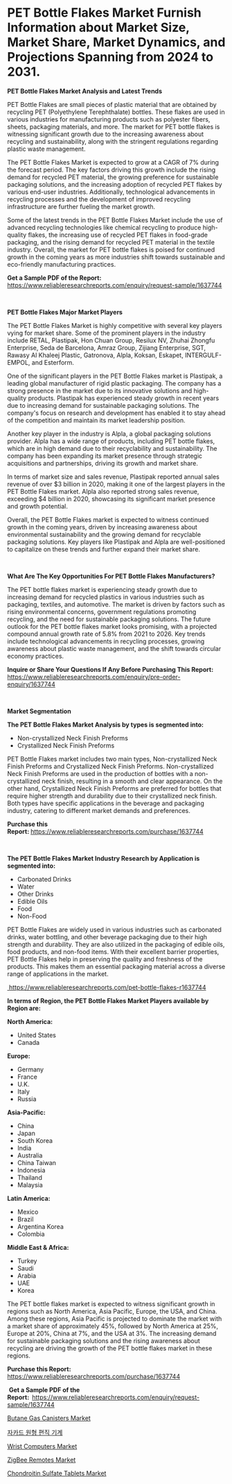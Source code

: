 <p><h1>PET Bottle Flakes Market Furnish Information about Market Size, Market Share, Market Dynamics, and Projections Spanning from 2024 to 2031.</h1></p><p><strong>PET Bottle Flakes Market Analysis and Latest Trends</strong></p>
<p><p>PET Bottle Flakes are small pieces of plastic material that are obtained by recycling PET (Polyethylene Terephthalate) bottles. These flakes are used in various industries for manufacturing products such as polyester fibers, sheets, packaging materials, and more. The market for PET bottle flakes is witnessing significant growth due to the increasing awareness about recycling and sustainability, along with the stringent regulations regarding plastic waste management.</p><p>The PET Bottle Flakes Market is expected to grow at a CAGR of 7% during the forecast period. The key factors driving this growth include the rising demand for recycled PET material, the growing preference for sustainable packaging solutions, and the increasing adoption of recycled PET flakes by various end-user industries. Additionally, technological advancements in recycling processes and the development of improved recycling infrastructure are further fueling the market growth.</p><p>Some of the latest trends in the PET Bottle Flakes Market include the use of advanced recycling technologies like chemical recycling to produce high-quality flakes, the increasing use of recycled PET flakes in food-grade packaging, and the rising demand for recycled PET material in the textile industry. Overall, the market for PET bottle flakes is poised for continued growth in the coming years as more industries shift towards sustainable and eco-friendly manufacturing practices.</p></p>
<p><strong>Get a Sample PDF of the Report:&nbsp;</strong> <a href="https://www.reliableresearchreports.com/enquiry/request-sample/1637744">https://www.reliableresearchreports.com/enquiry/request-sample/1637744</a></p>
<p>&nbsp;</p>
<p><strong>PET Bottle Flakes Major Market Players</strong></p>
<p><p>The PET Bottle Flakes Market is highly competitive with several key players vying for market share. Some of the prominent players in the industry include RETAL, Plastipak, Hon Chuan Group, Resilux NV, Zhuhai Zhongfu Enterprise, Seda de Barcelona, Amraz Group, Zijiang Enterprise, SGT, Rawasy Al Khaleej Plastic, Gatronova, Alpla, Koksan, Eskapet, INTERGULF-EMPOL, and Esterform.</p><p>One of the significant players in the PET Bottle Flakes market is Plastipak, a leading global manufacturer of rigid plastic packaging. The company has a strong presence in the market due to its innovative solutions and high-quality products. Plastipak has experienced steady growth in recent years due to increasing demand for sustainable packaging solutions. The company's focus on research and development has enabled it to stay ahead of the competition and maintain its market leadership position.</p><p>Another key player in the industry is Alpla, a global packaging solutions provider. Alpla has a wide range of products, including PET bottle flakes, which are in high demand due to their recyclability and sustainability. The company has been expanding its market presence through strategic acquisitions and partnerships, driving its growth and market share.</p><p>In terms of market size and sales revenue, Plastipak reported annual sales revenue of over $3 billion in 2020, making it one of the largest players in the PET Bottle Flakes market. Alpla also reported strong sales revenue, exceeding $4 billion in 2020, showcasing its significant market presence and growth potential.</p><p>Overall, the PET Bottle Flakes market is expected to witness continued growth in the coming years, driven by increasing awareness about environmental sustainability and the growing demand for recyclable packaging solutions. Key players like Plastipak and Alpla are well-positioned to capitalize on these trends and further expand their market share.</p></p>
<p>&nbsp;</p>
<p><strong>What Are The Key Opportunities For PET Bottle Flakes Manufacturers?</strong></p>
<p><p>The PET bottle flakes market is experiencing steady growth due to increasing demand for recycled plastics in various industries such as packaging, textiles, and automotive. The market is driven by factors such as rising environmental concerns, government regulations promoting recycling, and the need for sustainable packaging solutions. The future outlook for the PET bottle flakes market looks promising, with a projected compound annual growth rate of 5.8% from 2021 to 2026. Key trends include technological advancements in recycling processes, growing awareness about plastic waste management, and the shift towards circular economy practices.</p></p>
<p><strong>Inquire or Share Your Questions If Any Before Purchasing This Report:</strong> <a href="https://www.reliableresearchreports.com/enquiry/pre-order-enquiry/1637744">https://www.reliableresearchreports.com/enquiry/pre-order-enquiry/1637744</a></p>
<p>&nbsp;</p>
<p><strong>Market Segmentation</strong></p>
<p><strong>The PET Bottle Flakes Market Analysis by types is segmented into:</strong></p>
<p><ul><li>Non-crystallized Neck Finish Preforms</li><li>Crystallized Neck Finish Preforms</li></ul></p>
<p><p>PET Bottle Flakes market includes two main types, Non-crystallized Neck Finish Preforms and Crystallized Neck Finish Preforms. Non-crystallized Neck Finish Preforms are used in the production of bottles with a non-crystallized neck finish, resulting in a smooth and clear appearance. On the other hand, Crystallized Neck Finish Preforms are preferred for bottles that require higher strength and durability due to their crystallized neck finish. Both types have specific applications in the beverage and packaging industry, catering to different market demands and preferences.</p></p>
<p><strong>Purchase this Report:&nbsp;</strong><a href="https://www.reliableresearchreports.com/purchase/1637744">https://www.reliableresearchreports.com/purchase/1637744</a></p>
<p>&nbsp;</p>
<p><strong>The PET Bottle Flakes Market Industry Research by Application is segmented into:</strong></p>
<p><ul><li>Carbonated Drinks</li><li>Water</li><li>Other Drinks</li><li>Edible Oils</li><li>Food</li><li>Non-Food</li></ul></p>
<p><p>PET Bottle Flakes are widely used in various industries such as carbonated drinks, water bottling, and other beverage packaging due to their high strength and durability. They are also utilized in the packaging of edible oils, food products, and non-food items. With their excellent barrier properties, PET Bottle Flakes help in preserving the quality and freshness of the products. This makes them an essential packaging material across a diverse range of applications in the market.</p></p>
<p><a href="https://www.reliableresearchreports.com/pet-bottle-flakes-r1637744">&nbsp;https://www.reliableresearchreports.com/pet-bottle-flakes-r1637744</a></p>
<p><strong>In terms of Region, the PET Bottle Flakes Market Players available by Region are:</strong></p>
<p>
    <p> <strong> North America: </strong>
        <ul>
            <li>United States</li>
            <li>Canada</li>
        </ul>
        </p> 
    <p> <strong> Europe: </strong>
        <ul>
            <li>Germany</li>
            <li>France</li>
            <li>U.K.</li>
            <li>Italy</li>
            <li>Russia</li>
        </ul>
        </p> 
    <p> <strong> Asia-Pacific: </strong>
        <ul>
            <li>China</li>
            <li>Japan</li>
            <li>South Korea</li>
            <li>India</li>
            <li>Australia</li>
            <li>China Taiwan</li>
            <li>Indonesia</li>
            <li>Thailand</li>
            <li>Malaysia</li>
        </ul>
        </p> 
    <p> <strong> Latin America: </strong>
        <ul>
            <li>Mexico</li>
            <li>Brazil</li>
            <li>Argentina Korea</li>
            <li>Colombia</li>
        </ul>
        </p> 
    <p> <strong> Middle East & Africa: </strong>
        <ul>
            <li>Turkey</li>
            <li>Saudi</li>
            <li>Arabia</li>
            <li>UAE</li>
            <li>Korea</li>
        </ul>
    </p>
    </p>
<p><p>The PET bottle flakes market is expected to witness significant growth in regions such as North America, Asia Pacific, Europe, the USA, and China. Among these regions, Asia Pacific is projected to dominate the market with a market share of approximately 45%, followed by North America at 25%, Europe at 20%, China at 7%, and the USA at 3%. The increasing demand for sustainable packaging solutions and the rising awareness about recycling are driving the growth of the PET bottle flakes market in these regions.</p></p>
<p><strong>Purchase this Report: </strong><a href="https://www.reliableresearchreports.com/purchase/1637744">https://www.reliableresearchreports.com/purchase/1637744</a></p>
<p>&nbsp;<strong>Get a Sample PDF of the Report:&nbsp;&nbsp;</strong><a href="https://www.reliableresearchreports.com/enquiry/request-sample/1637744">https://www.reliableresearchreports.com/enquiry/request-sample/1637744</a></p>
<p><strong></strong></p>
<p><p><a href="https://www.linkedin.com/pulse/butane-gas-canisters-market-report-reveals-latest-trends-growth-hgeue">Butane Gas Canisters Market</a></p><p><a href="https://github.com/wallacBahrtyinger567686/Market-Research-Report-List-1/blob/main/591162652410.md">자카드 원형 편직 기계</a></p><p><a href="https://github.com/Sarissaschmalingtr6fz2739/Market-Research-Report-List-2/blob/main/wrist-computers-market.md">Wrist Computers Market</a></p><p><a href="https://github.com/RyleeBauch2023/Market-Research-Report-List-1/blob/main/zigbee-remotes-market.md">ZigBee Remotes Market</a></p><p><a href="https://www.linkedin.com/pulse/chondroitin-sulfate-tablets-market-outlook-industry-overview-forecast-pygef">Chondroitin Sulfate Tablets Market</a></p></p>